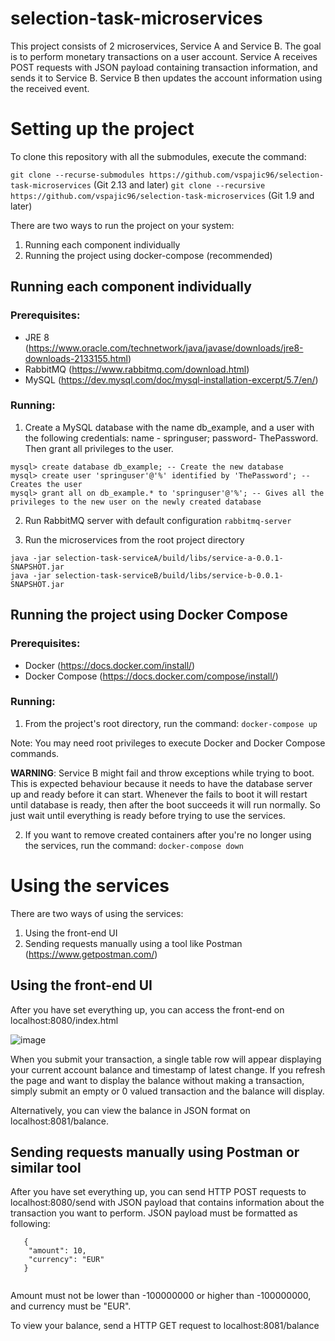 # selection-task-microservices

This project consists of 2 microservices, Service A and Service B. The goal is to perform monetary transactions on a user account.
Service A receives POST requests with JSON payload containing transaction information, and sends it to Service B. Service B then updates the account information using the received event.

# Setting up the project
To clone this repository with all the submodules, execute the command:

`git clone --recurse-submodules https://github.com/vspajic96/selection-task-microservices` (Git 2.13 and later)
`git clone --recursive https://github.com/vspajic96/selection-task-microservices` (Git 1.9 and later)

There are two ways to run the project on your system:
 
1. Running each component individually
2. Running the project using docker-compose (recommended)

## Running each component individually
### Prerequisites:
* JRE 8 (https://www.oracle.com/technetwork/java/javase/downloads/jre8-downloads-2133155.html)
* RabbitMQ (https://www.rabbitmq.com/download.html)
* MySQL (https://dev.mysql.com/doc/mysql-installation-excerpt/5.7/en/)

### Running: 
1. Create a MySQL database with the name db_example, and a user with the following credentials: name - springuser; password- ThePassword. Then grant all privileges to the user.
  ```
  mysql> create database db_example; -- Create the new database
  mysql> create user 'springuser'@'%' identified by 'ThePassword'; -- Creates the user
  mysql> grant all on db_example.* to 'springuser'@'%'; -- Gives all the privileges to the new user on the newly created database
  ```
2. Run RabbitMQ server with default configuration 
`rabbitmq-server`

3. Run the microservices from the root project directory
```
java -jar selection-task-serviceA/build/libs/service-a-0.0.1-SNAPSHOT.jar
java -jar selection-task-serviceB/build/libs/service-b-0.0.1-SNAPSHOT.jar

```

## Running the project using Docker Compose
### Prerequisites:
* Docker (https://docs.docker.com/install/)
* Docker Compose (https://docs.docker.com/compose/install/)

### Running: 
1. From the project's root directory, run the command: 
`docker-compose up`

Note: You may need root privileges to execute Docker and Docker Compose commands.

**WARNING**: Service B might fail and throw exceptions while trying to boot. This is expected behaviour because it needs to have the database server up and ready before it can start. Whenever the fails to boot it will restart until database is ready, then after the boot succeeds it will run normally. So just wait until everything is ready before trying to use the services.

2. If you want to remove created containers after you're no longer using the services, run the command:
`docker-compose down`

# Using the services
There are two ways of using the services: 
1. Using the front-end UI
2. Sending requests manually using a tool like Postman (https://www.getpostman.com/)
## Using the front-end UI
After you have set everything up, you can access the front-end on localhost:8080/index.html

![image](https://i.imgur.com/GM3nJtj.png)

When you submit your transaction, a single table row will appear displaying your current account balance and timestamp of latest change.
If you refresh the page and want to display the balance without making a transaction, simply submit an empty or 0 valued transaction and the balance will display.

Alternatively, you can view the balance in JSON format on localhost:8081/balance.

## Sending requests manually using Postman or similar tool
After you have set everything up, you can send HTTP POST requests to localhost:8080/send with JSON payload that contains information about the transaction you want to perform.
JSON payload must be formatted as following: 
```           
   {
    "amount": 10,
    "currency": "EUR"
   }
               
```
Amount must not be lower than -100000000 or higher than -100000000, and currency must be "EUR".

To view your balance, send a HTTP GET request to localhost:8081/balance
